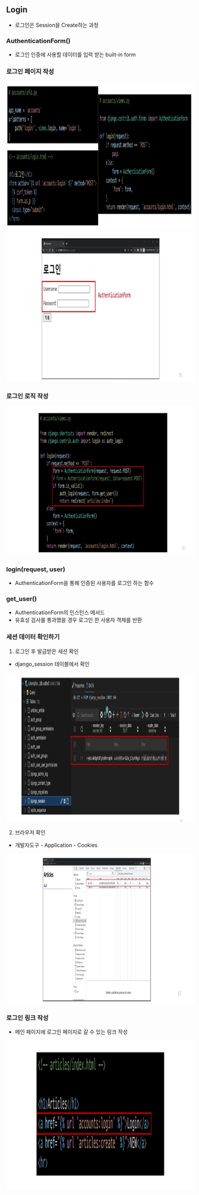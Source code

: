 ## Login
- 로그인은 Session을 Create하는 과정

### AuthenticationForm()
- 로그인 인증에 사용할 데이터를 입력 받는 built-in form

### 로그인 페이지 작성
<img src="images/image_9.png" width="600" height="400">

<img src="images/image_10.png" width="600" height="400">

### 로그인 로직 작성
<img src="images/image_11.png" width="600" height="400">

### login(request, user)
- AuthenticationForm을 통해 인증된 사용자를 로그인 하는 함수

### get_user()
- AuthenticationForm의 인스턴스 메서드
- 유효성 검사를 통과했을 경우 로그인 한 사용자 객체를 반환

### 세션 데이터 확인하기
1. 로그인 후 발급받은 세션 확인
- django_session 테이블에서 확인
<img src="images/image_12.png" width="600" height="400">

2. 브라우저 확인
- 개발자도구 - Application - Cookies
<img src="images/image_13.png" width="600" height="400">

### 로그인 링크 작성
- 메인 페이지에 로그인 페이지로 갈 수 있는 링크 작성
<img src="images/image_14.png" width="600" height="400">

